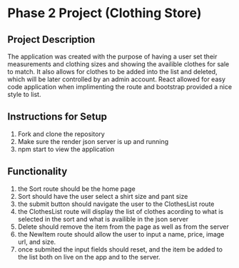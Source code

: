 # Phase 2 Project (Clothing Store)

## Project Description
The application was created with the purpose of having a user set their measurements and clothing sizes 
and showing the availible clothes for sale to match. It also allows for clothes to be added into the list and deleted, which will be later controlled by an admin account. React allowed for easy code application when implimenting the route and bootstrap provided a nice style to list.

## Instructions for Setup
1. Fork and clone the repository
2. Make sure the render json server is up and running
3. npm start to view the application

## Functionality
1. the Sort route should be the home page
2. Sort should have the user select a shirt size and pant size
3. the submit button should navigate the user to the ClothesList route
4. the ClothesList route will display the list of clothes acording to what is selected in the sort and what is availible
    in the json server
5. Delete should remove the item from the page as well as from the server
6. the NewItem route should allow the user to input a name, price, image url, and size.
7. once submited the input fields should reset, and the item be added to the list both on live on the app and to the server.